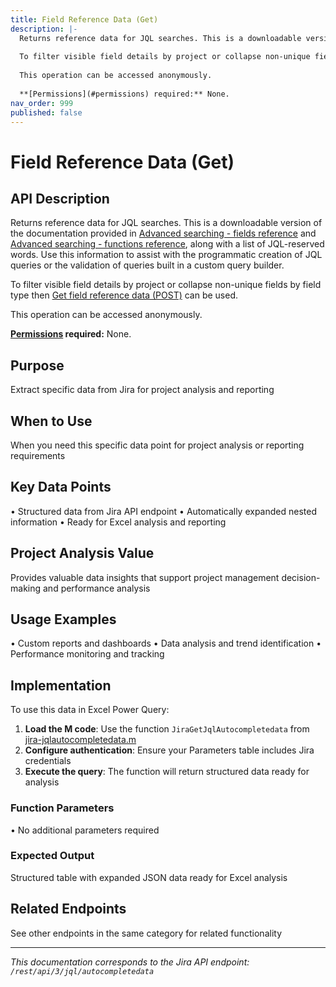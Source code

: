 ```yaml
---
title: Field Reference Data (Get)
description: |-
  Returns reference data for JQL searches. This is a downloadable version of the documentation provided in [Advanced searching - fields reference](https://confluence.atlassian.com/x/gwORLQ) and [Advanced searching - functions reference](https://confluence.atlassian.com/x/hgORLQ), along with a list of JQL-reserved words. Use this information to assist with the programmatic creation of JQL queries or the validation of queries built in a custom query builder.
  
  To filter visible field details by project or collapse non-unique fields by field type then [Get field reference data (POST)](#api-rest-api-3-jql-autocompletedata-post) can be used.
  
  This operation can be accessed anonymously.
  
  **[Permissions](#permissions) required:** None.
nav_order: 999
published: false
---
```


# Field Reference Data (Get)

## API Description
Returns reference data for JQL searches. This is a downloadable version of the documentation provided in [Advanced searching - fields reference](https://confluence.atlassian.com/x/gwORLQ) and [Advanced searching - functions reference](https://confluence.atlassian.com/x/hgORLQ), along with a list of JQL-reserved words. Use this information to assist with the programmatic creation of JQL queries or the validation of queries built in a custom query builder.

To filter visible field details by project or collapse non-unique fields by field type then [Get field reference data (POST)](#api-rest-api-3-jql-autocompletedata-post) can be used.

This operation can be accessed anonymously.

**[Permissions](#permissions) required:** None.

## Purpose
Extract specific data from Jira for project analysis and reporting

## When to Use
When you need this specific data point for project analysis or reporting requirements

## Key Data Points
• Structured data from Jira API endpoint
• Automatically expanded nested information
• Ready for Excel analysis and reporting

## Project Analysis Value
Provides valuable data insights that support project management decision-making and performance analysis

## Usage Examples
• Custom reports and dashboards
• Data analysis and trend identification
• Performance monitoring and tracking

## Implementation
To use this data in Excel Power Query:

1. **Load the M code**: Use the function `JiraGetJqlAutocompletedata` from [jira-jqlautocompletedata.m](../assets/jira-jqlautocompletedata.m)
2. **Configure authentication**: Ensure your Parameters table includes Jira credentials
3. **Execute the query**: The function will return structured data ready for analysis

### Function Parameters
• No additional parameters required

### Expected Output
Structured table with expanded JSON data ready for Excel analysis

## Related Endpoints
See other endpoints in the same category for related functionality

---
*This documentation corresponds to the Jira API endpoint: `/rest/api/3/jql/autocompletedata`*
